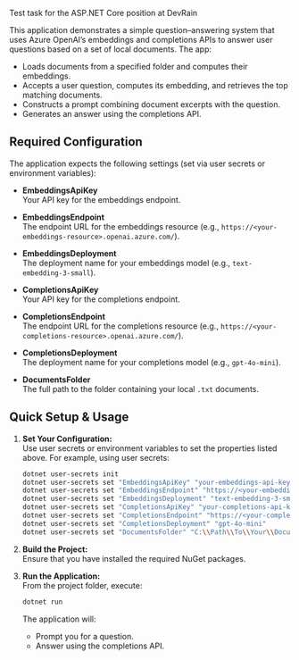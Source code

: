 Test task for the ASP.NET Core position at DevRain

This application demonstrates a simple question–answering system that uses Azure OpenAI’s embeddings and completions APIs to answer user questions based on a set of local documents. The app:
- Loads documents from a specified folder and computes their embeddings.
- Accepts a user question, computes its embedding, and retrieves the top matching documents.
- Constructs a prompt combining document excerpts with the question.
- Generates an answer using the completions API.

## Required Configuration

The application expects the following settings (set via user secrets or environment variables):

- **EmbeddingsApiKey**  
  Your API key for the embeddings endpoint.

- **EmbeddingsEndpoint**  
  The endpoint URL for the embeddings resource (e.g., `https://<your-embeddings-resource>.openai.azure.com/`).

- **EmbeddingsDeployment**  
  The deployment name for your embeddings model (e.g., `text-embedding-3-small`).

- **CompletionsApiKey**  
  Your API key for the completions endpoint.

- **CompletionsEndpoint**  
  The endpoint URL for the completions resource (e.g., `https://<your-completions-resource>.openai.azure.com/`).

- **CompletionsDeployment**  
  The deployment name for your completions model (e.g., `gpt-4o-mini`).

- **DocumentsFolder**  
  The full path to the folder containing your local `.txt` documents.

## Quick Setup & Usage

1. **Set Your Configuration:**  
   Use user secrets or environment variables to set the properties listed above. For example, using user secrets:
   ```bash
   dotnet user-secrets init
   dotnet user-secrets set "EmbeddingsApiKey" "your-embeddings-api-key"
   dotnet user-secrets set "EmbeddingsEndpoint" "https://<your-embeddings-resource>.openai.azure.com/"
   dotnet user-secrets set "EmbeddingsDeployment" "text-embedding-3-small"
   dotnet user-secrets set "CompletionsApiKey" "your-completions-api-key"
   dotnet user-secrets set "CompletionsEndpoint" "https://<your-completions-resource>.openai.azure.com/"
   dotnet user-secrets set "CompletionsDeployment" "gpt-4o-mini"
   dotnet user-secrets set "DocumentsFolder" "C:\\Path\\To\\Your\\Documents"
   ```

2. **Build the Project:**  
   Ensure that you have installed the required NuGet packages.

3. **Run the Application:**  
   From the project folder, execute:
   ```bash
   dotnet run
   ```
   The application will:
   - Prompt you for a question.
   - Answer using the completions API.
